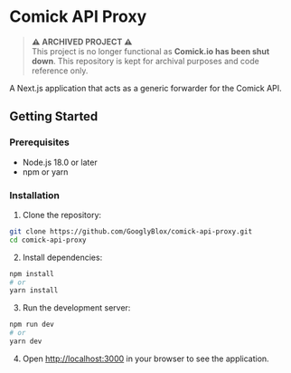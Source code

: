 # Comick API Proxy

> **⚠️ ARCHIVED PROJECT ⚠️**  
> This project is no longer functional as **Comick.io has been shut down**. This repository is kept for archival purposes and code reference only.

A Next.js application that acts as a generic forwarder for the Comick API.

## Getting Started

### Prerequisites

- Node.js 18.0 or later
- npm or yarn

### Installation

1. Clone the repository:
```bash
git clone https://github.com/GooglyBlox/comick-api-proxy.git
cd comick-api-proxy
```

2. Install dependencies:
```bash
npm install
# or
yarn install
```

3. Run the development server:
```bash
npm run dev
# or
yarn dev
```

4. Open [http://localhost:3000](http://localhost:3000) in your browser to see the application.
